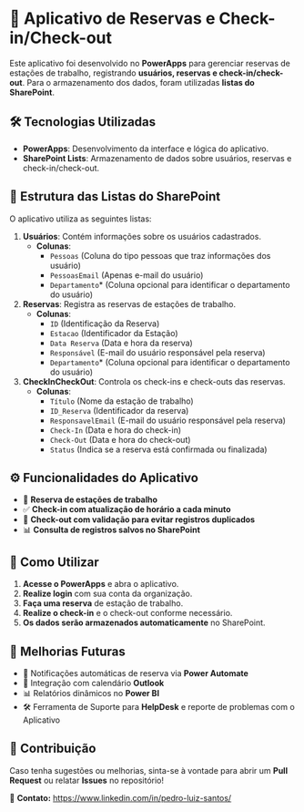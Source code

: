 # 📌 Aplicativo de Reservas e Check-in/Check-out

Este aplicativo foi desenvolvido no **PowerApps** para gerenciar reservas de estações de trabalho, registrando **usuários, reservas e check-in/check-out**. Para o armazenamento dos dados, foram utilizadas **listas do SharePoint**.

## 🛠️ Tecnologias Utilizadas
- **PowerApps**: Desenvolvimento da interface e lógica do aplicativo.
- **SharePoint Lists**: Armazenamento de dados sobre usuários, reservas e check-in/check-out.

## 📂 Estrutura das Listas do SharePoint
O aplicativo utiliza as seguintes listas:

1. **Usuários**: Contém informações sobre os usuários cadastrados.
   - **Colunas**:
     - `Pessoas` (Coluna do tipo pessoas que traz informações dos usuário)
     - `PessoasEmail` (Apenas e-mail do usuário)
     - `Departamento`* (Coluna opcional para identificar o departamento do usuário)  
2. **Reservas**: Registra as reservas de estações de trabalho.
   - **Colunas**:
     - `ID` (Identificação da Reserva)
     - `Estacao` (Identificador da Estação)
     - `Data Reserva` (Data e hora da reserva)
     - `Responsável` (E-mail do usuário responsável pela reserva)
     - `Departamento`* (Coluna opcional para identificar o departamento do usuário)  
3. **CheckInCheckOut**: Controla os check-ins e check-outs das reservas.
   - **Colunas**:
     - `Título` (Nome da estação de trabalho)
     - `ID_Reserva` (Identificador da reserva)
     - `ResponsavelEmail` (E-mail do usuário responsável pela reserva)
     - `Check-In` (Data e hora do check-in)
     - `Check-Out` (Data e hora do check-out)
     - `Status` (Indica se a reserva está confirmada ou finalizada) 

## ⚙️ Funcionalidades do Aplicativo
- 📅 **Reserva de estações de trabalho**
- ✅ **Check-in com atualização de horário a cada minuto**
- 🚪 **Check-out com validação para evitar registros duplicados**
- 📊 **Consulta de registros salvos no SharePoint**

## 🚀 Como Utilizar
1. **Acesse o PowerApps** e abra o aplicativo.
2. **Realize login** com sua conta da organização.
3. **Faça uma reserva** de estação de trabalho.
4. **Realize o check-in** e o check-out conforme necessário.
5. **Os dados serão armazenados automaticamente** no SharePoint.

## 📝 Melhorias Futuras
- 🔔 Notificações automáticas de reserva via **Power Automate**
- 📆 Integração com calendário **Outlook**
- 📊 Relatórios dinâmicos no **Power BI**
- 🛠️ Ferramenta de Suporte para **HelpDesk** e reporte de problemas com o Aplicativo

## 🤝 Contribuição
Caso tenha sugestões ou melhorias, sinta-se à vontade para abrir um **Pull Request** ou relatar **Issues** no repositório!

📧 **Contato:** https://www.linkedin.com/in/pedro-luiz-santos/

